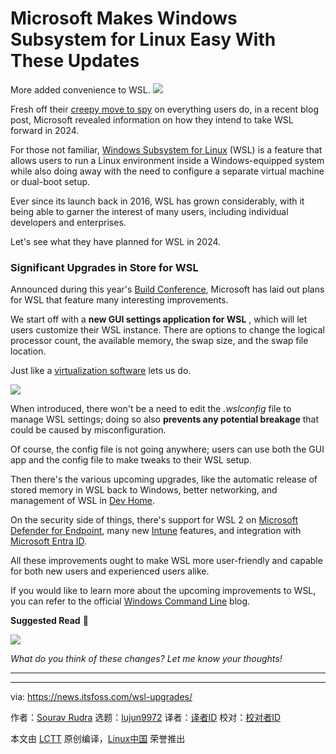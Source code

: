[#]: subject: "Microsoft Makes Windows Subsystem for Linux Easy With These Updates"
[#]: via: "https://news.itsfoss.com/wsl-upgrades/"
[#]: author: "Sourav Rudra https://news.itsfoss.com/author/sourav/"
[#]: collector: "lujun9972/lctt-scripts-1705972010"
[#]: translator: " "
[#]: reviewer: " "
[#]: publisher: " "
[#]: url: " "

Microsoft Makes Windows Subsystem for Linux Easy With These Updates
======
More added convenience to WSL.
[![][1]][2]

Fresh off their [creepy move to spy][3] on everything users do, in a recent blog post, Microsoft revealed information on how they intend to take WSL forward in 2024.

For those not familiar, [Windows Subsystem for Linux][4] (WSL) is a feature that allows users to run a Linux environment inside a Windows-equipped system while also doing away with the need to configure a separate virtual machine or dual-boot setup.

Ever since its launch back in 2016, WSL has grown considerably, with it being able to garner the interest of many users, including individual developers and enterprises.

Let's see what they have planned for WSL in 2024.

### Significant Upgrades in Store for WSL

Announced during this year's [Build Conference][5], Microsoft has laid out plans for WSL that feature many interesting improvements.

We start off with a **new GUI settings application for WSL** , which will let users customize their WSL instance. There are options to change the logical processor count, the available memory, the swap size, and the swap file location.

Just like a [virtualization software][6] lets us do.

![][7]

When introduced, there won't be a need to edit the _.wslconfig_ file to manage WSL settings; doing so also **prevents any potential breakage** that could be caused by misconfiguration.

Of course, the config file is not going anywhere; users can use both the GUI app and the config file to make tweaks to their WSL setup.

Then there's the various upcoming upgrades, like the automatic release of stored memory in WSL back to Windows, better networking, and management of WSL in [Dev Home][8].

On the security side of things, there's support for WSL 2 on [Microsoft Defender for Endpoint][9], many new [Intune][10] features, and integration with [Microsoft Entra ID][11].

All these improvements ought to make WSL more user-friendly and capable for both new users and experienced users alike.

If you would like to learn more about the upcoming improvements to WSL, you can refer to the official [Windows Command Line][12] blog.

**Suggested Read** 📖

![][13]

_What do you think of these changes? Let me know your thoughts!_

* * *

--------------------------------------------------------------------------------

via: https://news.itsfoss.com/wsl-upgrades/

作者：[Sourav Rudra][a]
选题：[lujun9972][b]
译者：[译者ID](https://github.com/译者ID)
校对：[校对者ID](https://github.com/校对者ID)

本文由 [LCTT](https://github.com/LCTT/TranslateProject) 原创编译，[Linux中国](https://linux.cn/) 荣誉推出

[a]: https://news.itsfoss.com/author/sourav/
[b]: https://github.com/lujun9972
[1]: https://news.itsfoss.com/assets/images/pikapods.jpg
[2]: https://www.pikapods.com/?utm_campaign=banner-2024-05&utm_source=itsfoss
[3]: https://news.itsfoss.com/microsoft-windows-creepy-ai-move/
[4]: https://en.wikipedia.org/wiki/Windows_Subsystem_for_Linux
[5]: https://build.microsoft.com/en-US/home
[6]: https://itsfoss.com/virtualization-software-linux/
[7]: https://news.itsfoss.com/content/images/2024/05/WSL_GUI_Settings.jpg
[8]: https://github.com/microsoft/devhome
[9]: https://www.microsoft.com/security/business/endpoint-security/microsoft-defender-endpoint
[10]: https://www.microsoft.com/security/business/microsoft-intune
[11]: https://www.microsoft.com/security/business/identity-access/microsoft-entra-id
[12]: https://devblogs.microsoft.com/commandline/whats-new-in-the-windows-subsystem-for-linux-in-may-2024/
[13]: https://news.itsfoss.com/content/images/size/w256h256/2022/08/android-chrome-192x192.png
